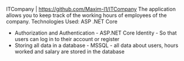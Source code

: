 ITCompany | https://github.com/Maxim-l1/ITCompany
The application allows you to keep track of the
working hours of employees of the company. 
Technologies Used: ASP .NET Core
- Authorization and Authentication - ASP.NET Core Identity - So that users can log in to their account or register
- Storing all data in a database - MSSQL - all data about users, hours worked and salary are stored in the database
